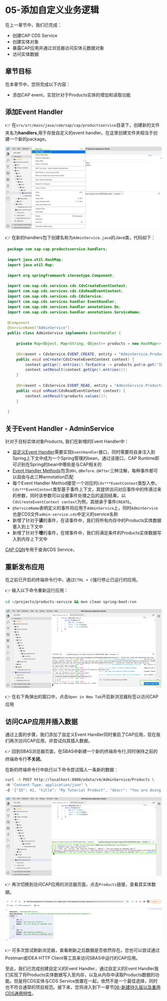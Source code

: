 # 05-添加自定义业务逻辑

在上一章节中，我们已完成：

- 创建CAP CDS Service
- 创建实体对象
- 暴露CAP应用并通过浏览器访问实体元数据对象
- 访问实体数据

## 章节目标

在本章节中，您将完成以下内容：

- 添加CAP event，实现针对于Products实体的增加和读取功能

## 添加Event Handler

:point_right: 在`srv/src/main/java/com/sap/cap/productsservice`目录下，创建新的文件夹名为**handlers**,用于存放自定义的event handler。在这里创建文件夹相当于创建一个新的package。

![event handler](event-handler.png)

:point_right: 在新的handlers包下创建名称为`AdminService.java`的Java类，代码如下：

```java
 package com.sap.cap.productsservice.handlers;

 import java.util.HashMap;
 import java.util.Map;

 import org.springframework.stereotype.Component;

 import com.sap.cds.services.cds.CdsCreateEventContext;
 import com.sap.cds.services.cds.CdsReadEventContext;
 import com.sap.cds.services.cds.CdsService;
 import com.sap.cds.services.handler.EventHandler;
 import com.sap.cds.services.handler.annotations.On;
 import com.sap.cds.services.handler.annotations.ServiceName;

 @Component
 @ServiceName("AdminService")
 public class AdminService implements EventHandler {

     private Map<Object, Map<String, Object>> products = new HashMap<>();

     @On(event = CdsService.EVENT_CREATE, entity = "AdminService.Products")
     public void onCreate(CdsCreateEventContext context) {
         context.getCqn().entries().forEach(e -> products.put(e.get("ID"), e));
         context.setResult(context.getCqn().entries());
     }

     @On(event = CdsService.EVENT_READ, entity = "AdminService.Products")
     public void onRead(CdsReadEventContext context) {
         context.setResult(products.values());
     }

 }
```

## 关于Event Handler - AdminService

针对于目标实体对象Products, 我们在新增的Event Handler中：

- [自定义Event Handler](https://cap.cloud.sap/docs/java/srv-impl#event-handler-classes)需要实现`EventHandler`接口，同时需要将自身注入到Spring上下文中成为一个Spring管理的bean，通过该接口，CAP Runtime即可识别在Spring的bean中哪些是与CAP相关的
- [Event Handler Methods](https://cap.cloud.sap/docs/java/srv-impl#event-handler-methods)包含`@On`, `@Before`. `@After`三种注解，每种事件都可以自由与此三种annotation匹配
- 每个Event Handler Method接受一个对应的`Cds***EventContext`类型入参。`Cds***EventContext`类型基于事件上下文，其提供访问对应事件中的传递过来的参数，同时该参数可以设置事件处理之后的返回结果。以`CdsCreateEventContext context`为例，其继承于事件`CREATE`。
- `@ServiceName`表明定义的事件将应用于`AdminService`上，同时`AdminService`也是CDS文件`admin-service.cds`中定义的service名称
- 新增了针对于**读**的事件，在读事件中，我们将所有内存中的Products实体数据塞入到上下文中
- 新增了针对于**增**的事件，在增事件中，我们将满足条件的Products实体数据写入到内存上下文中

[CAP CQN](https://cap.cloud.sap/docs/cds/cqn)专用于查询CDS Service，

## 重新发布应用

在之前已开启的终端命令行中，通过`CTRL + C`强行停止已运行的应用。

:point_right: 输入以下命令重新运行应用：

```sh
cd ~/projects/products-service && mvn clean spring-boot:run
```

![event handlers restart](event-handlers-restart.png)

:point_right: 在右下角弹出的窗口中，点击`Open in New Tab`开启新浏览器标签以访问CAP应用

## 访问CAP应用并插入数据

通过上面的步骤，我们添加了自定义Event Handler同时重启了CAP应用，现在我们再次访问CAP应用，并尝试向其插入数据。

:point_right: 回到SBAS浏览器页面，在SBAS中新建一个新的终端命令行,同时保持之前的终端命令行**不关闭**。

在新的终端命令行中执行以下命令尝试插入一条新的数据：

```sh
curl -X POST http://localhost:8080/odata/v4/AdminService/Products \
-H "Content-Type: application/json" \
-d '{"ID": 42, "title": "My Tutorial Product", "descr": "You are doing an awesome job!"}'
```

![insert new record](insert-new-record.png)

:point_right: 再次切换到访问CAP应用的浏览器页面，点击`Products`链接，查看其实体数据。

![access new record](access-new-record.png)

:point_right: 可多次尝试刷新浏览器，查看刷新之后数据是否依然存在。您也可以尝试通过Postman或IDEA HTTP Client等工具来访问SBAS中运行的CAP应用。

至此，我们已完成创建自定义的Event Handler，通过自定义的Event Handler我们实现了将Products实体数据写入至内存，以及从内存中读取Products数据的功能。但是将CDS实体与CDS Service放置在一起，依然不是一个最佳选择，同时也不符合通常的项目规范。接下来，您将进入到下一章节[06-新建持久层以及重用CDS通用特性](https://github.tools.sap/sap-samples-scpcn/teched-2020-12-15/blob/master/exercises/06/README.md)。